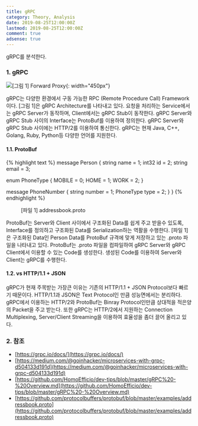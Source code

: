 ```yaml
---
title: gRPC
category: Theory, Analysis
date: 2019-08-25T12:00:00Z
lastmod: 2019-08-25T12:00:00Z
comment: true
adsense: true
---
```


gRPC를 분석한다.

### 1. gRPC

![[그림 1] Forward Proxy]({{site.baseurl}}/images/theory_analysis/gRPC/gRPC_Architecture.PNG){: width="450px"}

gRPC는 다양한 환경에서 구동 가능한 RPC (Remote Procedure Call) Framework이다. [그림 1]은 gRPC Architecture를 나타내고 있다. 요청을 처리하는 Service에서는 gRPC Server가 동작하며, Client에서는 gRPC Stub이 동작한다. gRPC Server와 gRPC Stub 사이의 Interface는 ProtoBuf를 이용하여 정의한다. gRPC Server와 gRPC Stub 사이에는 HTTP/2를 이용하여 통신한다. gRPC는 현재 Java, C++, Golang, Ruby, Python등 다양한 언어를 지원한다.

#### 1.1. ProtoBuf

{% highlight text %}
message Person {
  string name = 1;
  int32 id = 2;
  string email = 3;

  enum PhoneType {
    MOBILE = 0;
    HOME = 1;
    WORK = 2;
  }

  message PhoneNumber {
    string number = 1;
    PhoneType type = 2;
  }
}
{% endhighlight %}
<figure>
<figcaption class="caption">[파일 1] addressbook.proto </figcaption>
</figure>

ProtoBuf는 Server와 Client 사이에서 구조화된 Data를 쉽게 주고 받을수 있도록, Interface를 정의하고 구조화된 Data를 Serialization하는 역활을 수행한다. [파일 1]은 구조화된 Data인 Person Data를 ProtoBuf 규격에 맞게 저장하고 있는 .proto 파일을 나타내고 있다. ProtoBuf는 .proto 파일을 컴파일하여 gRPC Server와 gRPC Client에서 이용할 수 있는 Code를 생성한다. 생성된 Code를 이용하여 Server와 Client는 gRPC를 수행한다.

#### 1.2. vs HTTP/1.1 + JSON

gRPC가 현재 주목받는 가장큰 이유는 기존의 HTTP/1.1 + JSON Protocol보다 빠르기 때문이다. HTTP/1.1과 JSON은 Text Protocol인 만큼 성능면에서는 분리하다. gRPC에서 이용하는 HTTP/2와 ProtoBuf는 Binray Protocol인만큼 상대적을 적은양의 Packet을 주고 받는다. 또한 gRPC는 HTTP/2에서 지원하는 Connection Multiplexing, Server/Client Streaming을 이용하여 효율성을 좀더 끌어 올리고 있다.

### 2. 참조

* [https://grpc.io/docs/](https://grpc.io/docs/)
* [https://medium.com/@goinhacker/microservices-with-grpc-d504133d191d](https://medium.com/@goinhacker/microservices-with-grpc-d504133d191d)
* [https://github.com/HomoEfficio/dev-tips/blob/master/gRPC%20-%20Overview.md](https://github.com/HomoEfficio/dev-tips/blob/master/gRPC%20-%20Overview.md)
* [https://github.com/protocolbuffers/protobuf/blob/master/examples/addressbook.proto](https://github.com/protocolbuffers/protobuf/blob/master/examples/addressbook.proto)